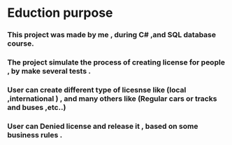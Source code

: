 # Eduction purpose 

### This project was made by me , during C# ,and SQL database course. 
### The project simulate the process of creating license for people , by make several tests .
### User can create different type of licesnse like (local ,international ) , and many others like (Regular cars or tracks and buses ,etc..)
### User can Denied license and release it , based on some business rules .
